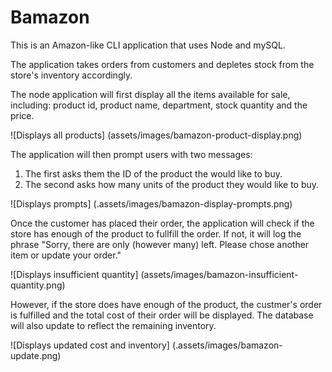 # Bamazon
This is an Amazon-like CLI application that uses Node and mySQL.

The application takes orders from customers and depletes stock from the store's inventory accordingly. 

The node application will first display all the items available for sale, including: product id, product name, department, stock quantity and the price.

![Displays all products] (assets/images/bamazon-product-display.png)

The application will then prompt users with two messages:
1. The first asks them the ID of the product the would like to buy.
2. The second asks how many units of the product they would like to buy. 

![Displays prompts] (.assets/images/bamazon-display-prompts.png)

Once the customer has placed their order, the application will check if the store has enough of the product to fullfill the order. If not, it will log the phrase "Sorry, there are only (however many) left. Please chose another item or update your order."

![Displays insufficient quantity] (assets/images/bamazon-insufficient-quantity.png)

However, if the store does have enough of the product, the custmer's order is fulfilled and the total cost of their order will be displayed. The database will also update to reflect the remaining inventory. 

![Displays updated cost and inventory] (.assets/images/bamazon-update.png)
